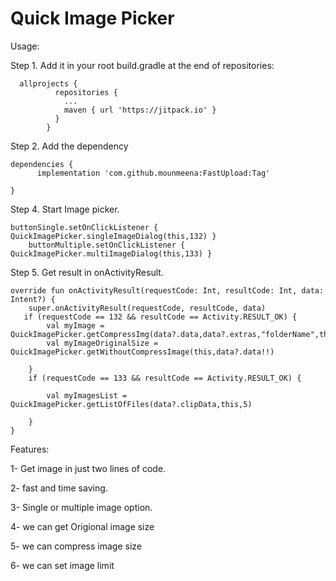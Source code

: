 # Quick Image Picker

Usage:

Step 1. Add it in your root build.gradle at the end of repositories:
            
      allprojects {
              repositories {
                ...
                maven { url 'https://jitpack.io' }
              }
            }


Step 2. Add the dependency

	dependencies {
	      implementation 'com.github.mounmeena:FastUpload:Tag'

	}


Step 4. Start Image picker. 

 	buttonSingle.setOnClickListener { QuickImagePicker.singleImageDialog(this,132) }
        buttonMultiple.setOnClickListener { QuickImagePicker.multiImageDialog(this,133) }

Step 5. Get result in onActivityResult.
    
    override fun onActivityResult(requestCode: Int, resultCode: Int, data: Intent?) {
        super.onActivityResult(requestCode, resultCode, data)
       if (requestCode == 132 && resultCode == Activity.RESULT_OK) {
            val myImage = QuickImagePicker.getCompressImg(data?.data,data?.extras,"folderName",this)
            val myImageOriginalSize = QuickImagePicker.getWithoutCompressImage(this,data?.data!!)

        }
        if (requestCode == 133 && resultCode == Activity.RESULT_OK) {

            val myImagesList = QuickImagePicker.getListOfFiles(data?.clipData,this,5)

        }
    } 

Features:

1- Get image in just two lines of code.

2- fast and time saving.

3- Single or multiple image option.

4- we can get Origional image size

5- we can compress image size

6- we can set image limit
